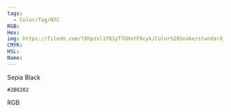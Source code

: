```yaml
---
tags:
  - Color/Tag/NTC
RGB:
Hex:
img: https://filedn.com/l0hpzxl1f01yT7GHxtF8cyk/Color%20Snake/standard_csv_to_svg/%23/2B0202.svg
CMYK:
HSL:
Name:
---
```

Sepia Black
```palette
#2B0202
```
RGB
